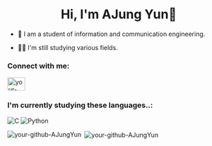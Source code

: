 <h1 align="center">Hi, I'm AJung Yun👋</h1>


- 🌱 I am a student of information and communication engineering.

- 👨‍💻 I'm still studying various fields.


<h3 align="left">Connect with me:</h3>
<p align="left">
<a href="https://instagram.com/dkwjd_yun" target="blank"><img align="center" src="https://cdn.jsdelivr.net/npm/simple-icons@3.1.0/icons/instagram.svg" alt="your-instagram" height="30" width="40" /></a>


<h3 align="left"> I'm currently studying these languages..:</h3>
<p align="left"> 
  
![C](https://img.shields.io/badge/C-00599C?style=for-the-badge&logo=c&logoColor=white) ![Python](https://img.shields.io/badge/Python-3776AB?style=for-the-badge&logo=python&logoColor=white)


</p>

<p><img align="left" src="https://github-readme-stats.vercel.app/api/top-langs?username=your-github-username&show_icons=true&locale=en&layout=compact" alt="your-github-AJungYun" /></p>

<p>&nbsp;<img align="center" src="https://github-readme-stats.vercel.app/api?username=your-github-username&show_icons=true&locale=en" alt="your-github-AJungYun" /></p>



